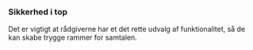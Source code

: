 ### Sikkerhed i top

Det er vigtigt at rådgiverne har et det rette udvalg af funktionalitet, så de kan skabe trygge rammer for samtalen. 

